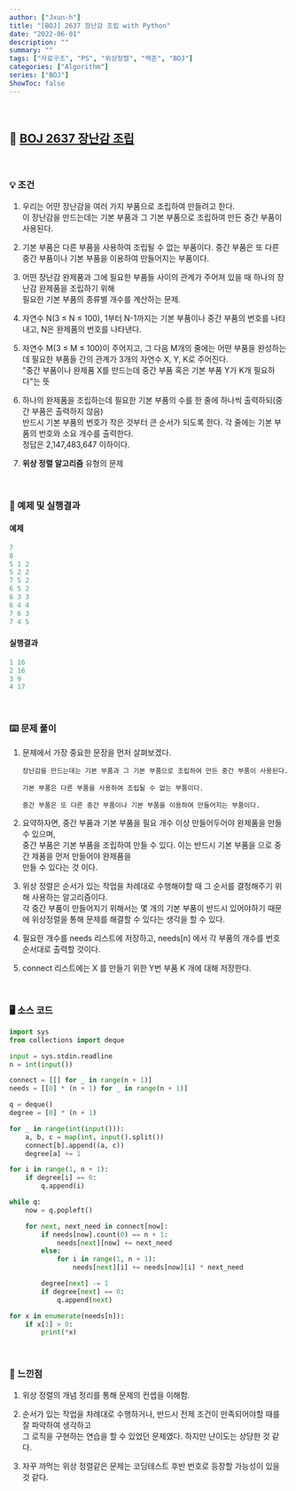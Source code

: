 ```yaml
---
author: ["Jxun-h"]
title: "[BOJ] 2637 장난감 조립 with Python"
date: "2022-06-01"
description: ""
summary: ""
tags: ["자료구조", "PS", "위상정렬", "백준", "BOJ"]
categories: ["Algorithm"]
series: ["BOJ"]
ShowToc: false
---
```


<br>

## 📌 <a href="https://www.acmicpc.net/problem/2637" target="_blank">BOJ 2637 장난감 조립</a>

<br>

### 💡 조건

1.  우리는 어떤 장난감을 여러 가지 부품으로 조립하여 만들려고 한다.  
    이 장난감을 만드는데는 기본 부품과 그 기본 부품으로 조립하여 만든 중간 부품이 사용된다.

2.  기본 부품은 다른 부품을 사용하여 조립될 수 없는 부품이다. 중간 부품은 또 다른 중간 부품이나 기본 부품을 이용하여 만들어지는 부품이다.

3.  어떤 장난감 완제품과 그에 필요한 부품들 사이의 관계가 주어져 있을 때 하나의 장난감 완제품을 조립하기 위해  
    필요한 기본 부품의 종류별 개수를 계산하는 문제.

4.  자연수 N(3 ≤ N ≤ 100), 1부터 N-1까지는 기본 부품이나 중간 부품의 번호를 나타내고, N은 완제품의 번호를 나타낸다.

5.  자연수 M(3 ≤ M ≤ 100)이 주어지고, 그 다음 M개의 줄에는 어떤 부품을 완성하는데 필요한 부품들 간의 관계가 3개의 자연수 X, Y, K로 주어진다.  
    "중간 부품이나 완제품 X를 만드는데 중간 부품 혹은 기본 부품 Y가 K개 필요하다"는 뜻

6.  하나의 완제품을 조립하는데 필요한 기본 부품의 수를 한 줄에 하나씩 출력하되(중간 부품은 출력하지 않음)  
    반드시 기본 부품의 번호가 작은 것부터 큰 순서가 되도록 한다. 각 줄에는 기본 부품의 번호와 소요 개수를 출력한다.  
    정답은 2,147,483,647 이하이다.

7.  **위상 정렬 알고리즘** 유형의 문제

<br>

### 🔖 예제 및 실행결과

#### 예제

```py
7
8
5 1 2
5 2 2
7 5 2
6 5 2
6 3 3
6 4 4
7 6 3
7 4 5
```

#### 실행결과

```py
1 16
2 16
3 9
4 17
```

<br>

### ⌨️ 문제 풀이

1.  문제에서 가장 중요한 문장을 먼저 살펴보겠다.

    `장난감을 만드는데는 기본 부품과 그 기본 부품으로 조립하여 만든 중간 부품이 사용된다.`

    `기본 부품은 다른 부품을 사용하여 조립될 수 없는 부품이다.` 

    `중간 부품은 또 다른 중간 부품이나 기본 부품을 이용하여 만들어지는 부품이다.`
3.  요약하자면, 중간 부품과 기본 부품을 필요 개수 이상 만들어두어야 완제품을 만들 수 있으며,  
    중간 부품은 기본 부품을 조립하여 만들 수 있다. 이는 반드시 기본 부품을 으로 중간 제품을 먼저 만들어야 완제품을  
    만들 수 있다는 것 이다.

3.  위상 정렬은 순서가 있는 작업을 차례대로 수행해야할 때 그 순서를 결정해주기 위해 사용하는 알고리즘이다.  
    각 중간 부품이 만들어지기 위해서는 몇 개의 기본 부품이 반드시 있어야하기 때문에 위상정렬을 통해 문제를 해결할 수 있다는 생각을 할 수 있다.

4.  필요한 개수를 needs 리스트에 저장하고, needs[n] 에서 각 부품의 개수를 번호 순서대로 출력할 것이다.

5.  connect 리스트에는 X 를 만들기 위한 Y번 부품 K 개에 대해 저장한다.

<br>

### 🖥 소스 코드

```py
import sys
from collections import deque

input = sys.stdin.readline
n = int(input())

connect = [[] for _ in range(n + 1)]
needs = [[0] * (n + 1) for _ in range(n + 1)]

q = deque()
degree = [0] * (n + 1)

for _ in range(int(input())):
    a, b, c = map(int, input().split())
    connect[b].append((a, c))
    degree[a] += 1

for i in range(1, n + 1):
    if degree[i] == 0:
        q.append(i)

while q:
    now = q.popleft()

    for next, next_need in connect[now]:
        if needs[now].count(0) == n + 1:
            needs[next][now] += next_need
        else:
            for i in range(1, n + 1):
                needs[next][i] += needs[now][i] * next_need

        degree[next] -= 1
        if degree[next] == 0:
            q.append(next)

for x in enumerate(needs[n]):
    if x[1] > 0:
        print(*x)
```

<br>

### 💾 느낀점

1.  위상 정렬의 개념 정리를 통해 문제의 컨셉을 이해함.

2.  순서가 있는 작업을 차례대로 수행하거나, 반드시 전제 조건이 만족되어야할 때를 잘 파악하여 생각하고  
    그 로직을 구현하는 연습을 할 수 있었던 문제였다. 하지만 난이도는 상당한 것 같다.

3.  자꾸 까먹는 위상 정렬같은 문제는 코딩테스트 후반 번호로 등장할 가능성이 있을 것 같다.